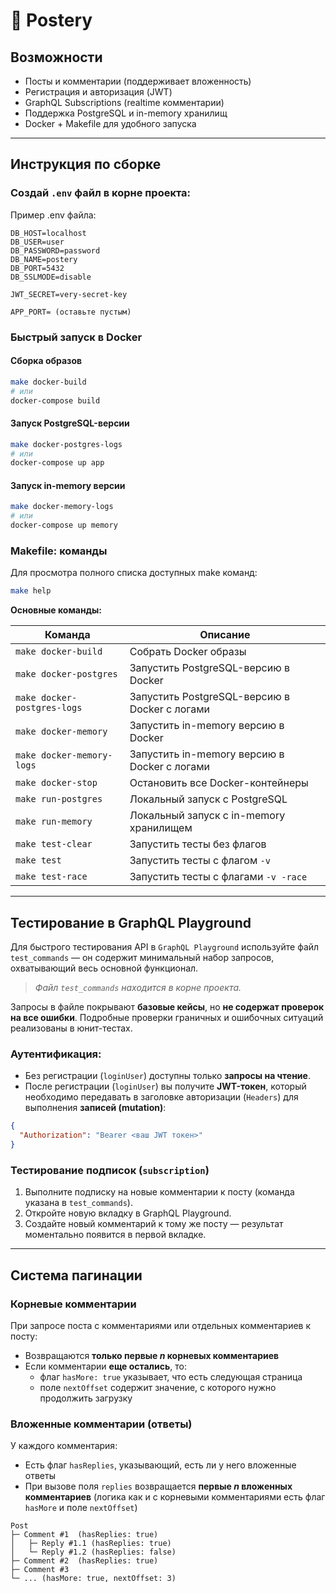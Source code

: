 # 📰 Postery


## Возможности

- Посты и комментарии (поддерживает вложенность)
- Регистрация и авторизация (JWT)
- GraphQL Subscriptions (realtime комментарии)
- Поддержка PostgreSQL и in-memory хранилищ
- Docker + Makefile для удобного запуска


---

## Инструкция по сборке

### Создай `.env` файл в корне проекта:

Пример .env файла:

```env
DB_HOST=localhost
DB_USER=user
DB_PASSWORD=password
DB_NAME=postery
DB_PORT=5432
DB_SSLMODE=disable

JWT_SECRET=very-secret-key

APP_PORT= (оставьте пустым)
```


### Быстрый запуск в Docker




#### Сборка образов

```bash
make docker-build
# или
docker-compose build
```

#### Запуск PostgreSQL-версии

```bash
make docker-postgres-logs
# или
docker-compose up app
```

#### Запуск in-memory версии

```bash
make docker-memory-logs
# или
docker-compose up memory
```


### Makefile: команды

Для просмотра полного списка доступных make команд:

```bash
make help
```

**Основные команды:**

| Команда                        | Описание                                           |
|-------------------------------|----------------------------------------------------|
| `make docker-build`           | Собрать Docker образы                              |
| `make docker-postgres`        | Запустить PostgreSQL-версию в Docker               |
| `make docker-postgres-logs`   | Запустить PostgreSQL-версию в Docker с логами      |
| `make docker-memory`          | Запустить in-memory версию в Docker                |
| `make docker-memory-logs`     | Запустить in-memory версию в Docker с логами       |
| `make docker-stop`            | Остановить все Docker-контейнеры                   |
| `make run-postgres`           | Локальный запуск с PostgreSQL                      |
| `make run-memory`             | Локальный запуск с in-memory хранилищем            |
| `make test-clear`             | Запустить тесты без флагов                         |
| `make test`                   | Запустить тесты с флагом `-v`                      |
| `make test-race`              | Запустить тесты с флагами `-v -race`               |

---

## Тестирование в GraphQL Playground

Для быстрого тестирования API в `GraphQL Playground` используйте файл `test_commands` — он содержит минимальный набор запросов, охватывающий весь основной функционал.

>  *Файл `test_commands` находится в корне проекта.*

Запросы в файле покрывают **базовые кейсы**, но **не содержат проверок на все ошибки**. Подробные проверки граничных и ошибочных ситуаций реализованы в юнит-тестах.

### Аутентификация:

- Без регистрации (`loginUser`) доступны только **запросы на чтение**.
- После регистрации (`loginUser`) вы получите **JWT-токен**, который необходимо передавать в заголовке авторизации (`Headers`) для выполнения **записей (mutation)**:

```json
{
  "Authorization": "Bearer <ваш JWT токен>"
}
```

###  Тестирование подписок (`subscription`)

1. Выполните подписку на новые комментарии к посту (команда указана в `test_commands`).
2. Откройте новую вкладку в GraphQL Playground.
3. Создайте новый комментарий к тому же посту — результат моментально появится в первой вкладке.

---

## Система пагинации

### Корневые комментарии

При запросе поста с комментариями или отдельных комментариев к посту:

- Возвращаются **только первые _n_ корневых комментариев**
- Если комментарии **еще остались**, то:
    - флаг `hasMore: true` указывает, что есть следующая страница
    - поле `nextOffset` содержит значение, с которого нужно продолжить загрузку


### Вложенные комментарии (ответы)

У каждого комментария:

- Есть флаг `hasReplies`, указывающий, есть ли у него вложенные ответы
- При вызове поля `replies` возвращается **первые _n_ вложенных комментариев** (логика как и с корневыми комментариями есть флаг `hasMore` и поле `nextOffset`)


```text
Post
├─ Comment #1  (hasReplies: true)
│   ├─ Reply #1.1 (hasReplies: true)
│   └─ Reply #1.2 (hasReplies: false)
├─ Comment #2  (hasReplies: true)
├─ Comment #3
└─ ... (hasMore: true, nextOffset: 3)
```
